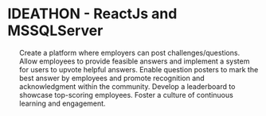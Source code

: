 <html>
<h1>IDEATHON - ReactJs and MSSQLServer</h1>
<ul>Create a platform where employers can post challenges/questions.
Allow employees to provide feasible answers and implement a system for users to upvote helpful answers.
Enable question posters to mark the best answer by employees and promote recognition and acknowledgment within
the community.
Develop a leaderboard to showcase top-scoring employees. Foster a culture of continuous learning and engagement.
</ul>
</html>
